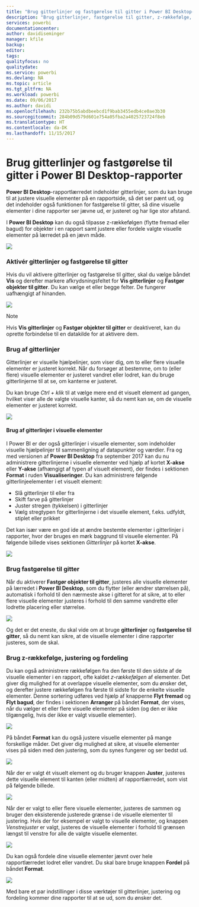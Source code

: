 ```yaml
---
title: "Brug gitterlinjer og fastgørelse til gitter i Power BI Desktop-rapporter"
description: "Brug gitterlinjer, fastgørelse til gitter, z-rækkefølge, justering og fordeling i Power BI Desktop-rapporter"
services: powerbi
documentationcenter: 
author: davidiseminger
manager: kfile
backup: 
editor: 
tags: 
qualityfocus: no
qualitydate: 
ms.service: powerbi
ms.devlang: NA
ms.topic: article
ms.tgt_pltfrm: NA
ms.workload: powerbi
ms.date: 09/06/2017
ms.author: davidi
ms.openlocfilehash: 232b75b5abdbeebcd1f9bab3455edb4ce0ae3b30
ms.sourcegitcommit: 284b09d579d601e754a05fba2a4025723724f8eb
ms.translationtype: HT
ms.contentlocale: da-DK
ms.lasthandoff: 11/15/2017
---
```

# <a name="use-gridlines-and-snap-to-grid-in-power-bi-desktop-reports"></a>Brug gitterlinjer og fastgørelse til gitter i Power BI Desktop-rapporter
**Power BI Desktop**-rapportlærredet indeholder gitterlinjer, som du kan bruge til at justere visuelle elementer på en rapportside, så det ser pænt ud, og det indeholder også funktionen for fastgørelse til gitter, så dine visuelle elementer i dine rapporter ser jævne ud, er justeret og har lige stor afstand.

I **Power BI Desktop** kan du også tilpasse z-rækkefølgen (flytte fremad eller bagud) for objekter i en rapport samt justere eller fordele valgte visuelle elementer på lærredet på en jævn måde.

![](media/desktop-gridlines-snap-to-grid/snap-to-grid_0.png)

### <a name="enabling-gridlines-and-snap-to-grid"></a>Aktivér gitterlinjer og fastgørelse til gitter
Hvis du vil aktivere gitterlinjer og fastgørelse til gitter, skal du vælge båndet **Vis** og derefter markere afkrydsningsfeltet for **Vis gitterlinjer** og **Fastgør objekter til gitter**. Du kan vælge et eller begge felter. De fungerer uafhængigt af hinanden.

![](media/desktop-gridlines-snap-to-grid/snap-to-grid_1.png)

> [!NOTE]
> Hvis **Vis gitterlinjer** og **Fastgør objekter til gitter** er deaktiveret, kan du oprette forbindelse til en datakilde for at aktivere dem.
> 
> 

### <a name="using-gridlines"></a>Brug af gitterlinjer
Gitterlinjer er visuelle hjælpelinjer, som viser dig, om to eller flere visuelle elementer er justeret korrekt. Når du forsøger at bestemme, om to (eller flere) visuelle elementer er justeret vandret eller lodret, kan du bruge gitterlinjerne til at se, om kanterne er justeret.

Du kan bruge *Ctrl + klik* til at vælge mere end ét visuelt element ad gangen, hvilket viser alle de valgte visuelle kanter, så du nemt kan se, om de visuelle elementer er justeret korrekt.

![](media/desktop-gridlines-snap-to-grid/snap-to-grid_2.png)

#### <a name="using-gridlines-inside-visuals"></a>Brug af gitterlinjer i visuelle elementer
I Power BI er der også gitterlinjer i visuelle elementer, som indeholder visuelle hjælpelinjer til sammenligning af datapunkter og værdier. Fra og med versionen af **Power BI Desktop** fra september 2017 kan du nu administrere gitterlinjerne i visuelle elementer ved hjælp af kortet **X-akse** eller **Y-akse** (afhængigt af typen af visuelt element), der findes i sektionen **Format** i ruden **Visualiseringer**. Du kan administrere følgende gitterlinjeelementer i et visuelt element:

* Slå gitterlinjer til eller fra
* Skift farve på gitterlinjer
* Juster stregen (tykkelsen) i gitterlinjer
* Vælg stregtypen for gitterlinjerne i det visuelle element, f.eks. udfyldt, stiplet eller prikket

Det kan især være en god ide at ændre bestemte elementer i gitterlinjer i rapporter, hvor der bruges en mørk baggrund til visuelle elementer. På følgende billede vises sektionen *Gitterlinjer* på kortet **X-akse**.

![](media/desktop-gridlines-snap-to-grid/snap-to-grid_9.png)

### <a name="using-snap-to-grid"></a>Brug fastgørelse til gitter
Når du aktiverer **Fastgør objekter til gitter**, justeres alle visuelle elementer på lærredet i **Power BI Desktop**, som du flytter (eller ændrer størrelsen på), automatisk i forhold til den nærmeste akse i gitteret for at sikre, at to eller flere visuelle elementer justeres i forhold til den samme vandrette eller lodrette placering eller størrelse.

![](media/desktop-gridlines-snap-to-grid/snap-to-grid_3.png)

Og det er det eneste, du skal vide om at bruge **gitterlinjer** og **fastgørelse til gitter**, så du nemt kan sikre, at de visuelle elementer i dine rapporter justeres, som de skal.

### <a name="using-z-order-align-and-distribute"></a>Brug z-rækkefølge, justering og fordeling
Du kan også administrere rækkefølgen fra den første til den sidste af de visuelle elementer i en rapport, ofte kaldet *z-rækkefølgen* af elementer. Det giver dig mulighed for at overlappe visuelle elementer, som du ønsker det, og derefter justere rækkefølgen fra første til sidste for de enkelte visuelle elementer. Denne sortering udføres ved hjælp af knapperne **Flyt fremad** og **Flyt bagud**, der findes i sektionen **Arranger** på båndet **Format**, der vises, når du vælger et eller flere visuelle elementer på siden (og den er ikke tilgængelig, hvis der ikke er valgt visuelle elementer).

![](media/desktop-gridlines-snap-to-grid/snap-to-grid_4.png)

På båndet **Format** kan du også justere visuelle elementer på mange forskellige måder. Det giver dig mulighed at sikre, at visuelle elementer vises på siden med den justering, som du synes fungerer og ser bedst ud.

![](media/desktop-gridlines-snap-to-grid/snap-to-grid_5.png)

Når der er valgt ét visuelt element og du bruger knappen **Juster**, justeres dette visuelle element til kanten (eller midten) af rapportlærredet, som vist på følgende billede.

![](media/desktop-gridlines-snap-to-grid/snap-to-grid_6.png)

Når der er valgt to eller flere visuelle elementer, justeres de sammen og bruger den eksisterende justerede grænse i de visuelle elementer til justering. Hvis der for eksempel er valgt to visuelle elementer, og knappen *Venstrejuster* er valgt, justeres de visuelle elementer i forhold til grænsen længst til venstre for alle de valgte visuelle elementer.

![](media/desktop-gridlines-snap-to-grid/snap-to-grid_7.png)

Du kan også fordele dine visuelle elementer jævnt over hele rapportlærredet lodret eller vandret. Du skal bare bruge knappen **Fordel** på båndet **Format**.

![](media/desktop-gridlines-snap-to-grid/snap-to-grid_8.png)

Med bare et par indstillinger i disse værktøjer til gitterlinjer, justering og fordeling kommer dine rapporter til at se ud, som du ønsker det.

